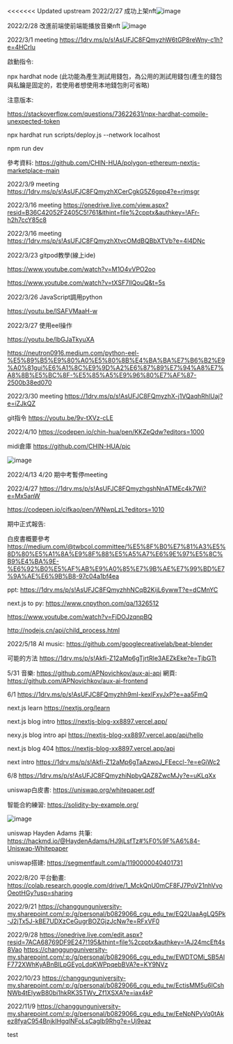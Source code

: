 

<<<<<<< Updated upstream
2022/2/27 成功上架nft![image](https://user-images.githubusercontent.com/72617049/155887530-508871a5-4a72-4468-99fc-98d3dbce681f.png)

2022/2/28 改進前端使前端能播放音樂nft
![image](https://user-images.githubusercontent.com/72617049/155949643-7ecc7cce-1b00-438e-b225-6adadbd0ec5f.png)

2022/3/1 meeting https://1drv.ms/p/s!AsUFJC8FQmyzhW6tGP8reWny-c1h?e=4HCrIu

啟動指令:

npx hardhat node (此功能為產生測試用錢包，為公用的測試用錢包(產生的錢包與私鑰是固定的，若使用者想使用本地錢包則可省略)

注意版本:

https://stackoverflow.com/questions/73622631/npx-hardhat-compile-unexpected-token

npx hardhat run scripts/deploy.js --network localhost

npm run dev

參考資料: https://github.com/CHIN-HUA/polygon-ethereum-nextjs-marketplace-main

2022/3/9 meeting https://1drv.ms/p/s!AsUFJC8FQmyzhXCerCgkG5Z6gpp4?e=rjmsgr

2022/3/16 meeting https://onedrive.live.com/view.aspx?resid=B36C42052F2405C5!761&ithint=file%2cpptx&authkey=!AFr-h2h7ccY85c8

2022/3/16 meeting https://1drv.ms/p/s!AsUFJC8FQmyzhXtvcOMdBQBbXTVb?e=4l4DNc

2022/3/23 gitpod教學(線上ide) 

https://www.youtube.com/watch?v=M1O4vVPO2oo

https://www.youtube.com/watch?v=tXSF7lIQouQ&t=5s

2022/3/26 JavaScript調用python

https://youtu.be/lSAFVMaaH-w



2022/3/27 使用eel操作

https://youtu.be/IbGJaTkyuXA

https://neutron0916.medium.com/python-eel-%E5%89%B5%E9%80%A0%E5%80%8B%E4%BA%BA%E7%B6%B2%E9%A0%81gui%E6%A1%8C%E9%9D%A2%E6%87%89%E7%94%A8%E7%A8%8B%E5%BC%8F-%E5%85%A5%E9%96%80%E7%AF%87-2500b38ed070

2022/3/30 meeting
https://1drv.ms/p/s!AsUFJC8FQmyzhX-j1VQaqhRhlUaj?e=iZJkQZ

git指令
https://youtu.be/9v-tXVz-cLE

2022/4/10 
https://codepen.io/chin-hua/pen/KKZeQdw?editors=1000

midi倉庫 
https://github.com/CHIN-HUA/pic


![image](https://user-images.githubusercontent.com/72617049/162625263-a1151f91-fe0c-400b-9678-ca822869184f.png)

2022/4/13 4/20 期中考暫停meeting

2022/4/27
https://1drv.ms/p/s!AsUFJC8FQmyzhgshNnATMEc4k7Wi?e=Mx5anW

https://codepen.io/cifkao/pen/WNwpLzL?editors=1010

期中正式報告:

白皮書概要參考 https://medium.com/@twbcol.committee/%E5%8F%B0%E7%81%A3%E5%8D%80%E5%A1%8A%E9%8F%88%E5%A5%A7%E6%9E%97%E5%8C%B9%E4%BA%9E-%E6%92%B0%E5%AF%AB%E9%A0%85%E7%9B%AE%E7%99%BD%E7%9A%AE%E6%9B%B8-97c04a1bf4ea

ppt: https://1drv.ms/p/s!AsUFJC8FQmyzhhNCqB2KijL6ywwT?e=dCMnYC

next.js to py:
https://www.cnpython.com/qa/1326512

https://www.youtube.com/watch?v=FjDOJzqnpBQ

http://nodejs.cn/api/child_process.html



2022/5/18 AI music: 
https://github.com/googlecreativelab/beat-blender

可能的方法
https://1drv.ms/p/s!Akfi-Z12aMp6gTjrtRle3AEZkEke?e=TjbGTt

5/31 
音樂: https://github.com/APNovichkov/aux-ai-api
網頁: https://github.com/APNovichkov/aux-ai-frontend

6/1 https://1drv.ms/p/s!AsUFJC8FQmyzhh9mI-kexlFxyJxP?e=aa5FmQ

next.js learn https://nextjs.org/learn

next.js blog intro https://nextjs-blog-xx8897.vercel.app/

nexy.js blog intro api https://nextjs-blog-xx8897.vercel.app/api/hello

next.js blog 404 https://nextjs-blog-xx8897.vercel.app/api

next intro https://1drv.ms/p/s!Akfi-Z12aMp6gTaAzwoJ_FEeccl-?e=eGiWc2

6/8 https://1drv.ms/p/s!AsUFJC8FQmyzhiNpbyQAZ8ZwcMJy?e=uKLqXx

uniswap白皮書: 
https://uniswap.org/whitepaper.pdf

智能合約練習:
https://solidity-by-example.org/

![image](https://user-images.githubusercontent.com/72617049/174943282-6e41bae6-2f4e-4690-9edf-cbe519e942c5.png)

uniswap Hayden Adams 共筆: 
https://hackmd.io/@HaydenAdams/HJ9jLsfTz#%F0%9F%A6%84-Uniswap-Whitepaper

uniswap搭建:
https://segmentfault.com/a/1190000040401731

2022/8/20 平台動畫:
https://colab.research.google.com/drive/1_MckQnU0mCF8FJ7PoV21nhVvoOeotHGy?usp=sharing

2022/9/21
https://changgunguniversity-my.sharepoint.com/:p:/g/personal/b0829066_cgu_edu_tw/EQ2UaaAgLQ5Pk-J2jTx5J-kBE7UDXzCeGugrBOZGjzJcNw?e=RFxVF0

2022/9/28
https://onedrive.live.com/edit.aspx?resid=7ACA68769DF9E247!195&ithint=file%2cpptx&authkey=!AJ24mcEft4s8Vao
https://changgunguniversity-my.sharepoint.com/:p:/g/personal/b0829066_cgu_edu_tw/EWDTOMi_SB5AlF772XWhKyABnBILpGEyoLdqKWPpqebBVA?e=KY9NVz

2022/10/23
https://changgunguniversity-my.sharepoint.com/:p:/g/personal/b0829066_cgu_edu_tw/EctisMM5u6lCshNWb4tElywB80bi1hkRK35TWv_Zf1XSXA?e=iax4kP

2022/11/9
https://changgunguniversity-my.sharepoint.com/:p:/g/personal/b0829066_cgu_edu_tw/EeNpNPyVq0tAkez8fyaC954BnjkIHgqlNFoLsCaglb9Rhg?e=Uj9eaz

test


